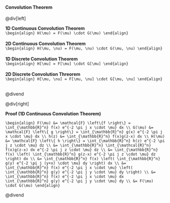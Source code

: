 #### Convolution Theorem

@div[left]

__1D Continuous Convolution Theorem__<br>
`\begin{align} H(\mu) = F(\mu) \cdot G(\mu) \end{align}`<br>
<br>
__2D Continuous Convolution Theorem__<br>
`\begin{align} H(\mu, \nu) = F(\mu, \nu) \cdot G(\mu, \nu) \end{align}`<br>
<br>
__1D Discrete Convolution Theorem__<br>
`\begin{align} H[\mu] = F[\mu] \cdot G[\mu] \end{align}`<br>
<br>
__2D Discrete Convolution Threorem__<br>
`\begin{align} H[\mu, \nu] = F[\mu, \nu] \cdot G[\mu, \nu] \end{align}`<br>
<br>

@divend

@div[right]

__Proof (1D Continuous Convolution Theorem)__

`\begin{align} F(\mu) &= \mathcal{F} \left\{f \right\} = \int_{\mathbb{R}^n} f(x) e^{-2 \pi j x \cdot \mu} dx \\ G(\mu) &= \mathcal{F} \left\{ g \right\} = \int_{\mathbb{R}^n} g(x) e^{-2 \pi j x \cdot \mu} dx \\ h(z) &= \int_{\mathbb{R}^n} f(x)g(z-x) dx \\ H(\mu) &= \mathcal{F} \left\{ h \right\} = \int_{\mathbb{R}^n} h(z) e^{-2 \pi j z \cdot \mu} dz \\ &= \int_{\mathbb{R}^n} \int_{\mathcal{R}^n} f(x)g(z-x) dx e^{-2 \pi j z \cdot \mu} dz \\ &= \int_{\mathbb{R}^n} f(x) \left( \int_{\mathbb{R}^n} g(z-x) e^{-2 \pi j z \cdot \mu} dz \right) dx \\ &= \int_{\mathbb{R}^n} f(x) \left( \int_{\mathbb{R}^n} g(y) e^{-2 \pi j (y+x) \cdot \mu} dy \right) dx \\ &= \int_{\mathbb{R}^n} f(x) e^{-2 \pi j x \cdot \mu} \left( \int_{\mathbb{R}^n} g(y) e^{-2 \pi j y \cdot \mu} dy \right) \\ &= \int_{\mathbb{R}^n} f(x) e^{-2 \pi j x \cdot \mu} dx \int_{\mathbb{R}^n} g(y) e^{-2 \pi j y \cdot \mu} dy \\ &= F(\mu) \cdot G(\mu) \end{align}`

@divend
